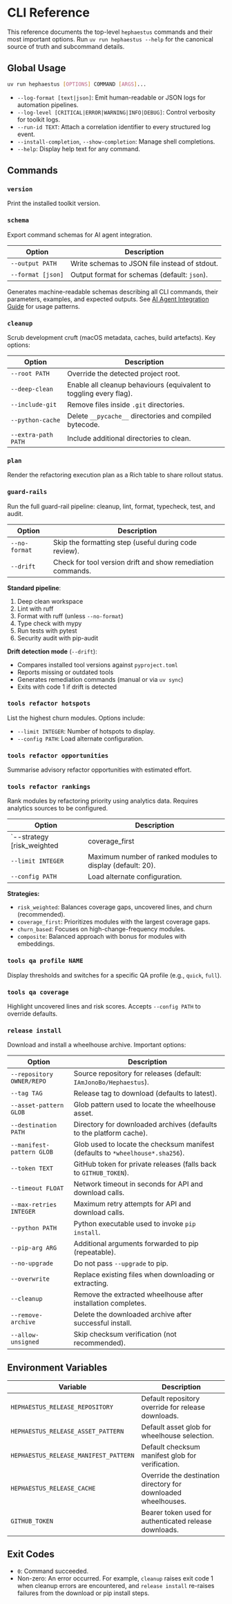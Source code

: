 # CLI Reference

This reference documents the top-level `hephaestus` commands and their most important options. Run
`uv run hephaestus --help` for the canonical source of truth and subcommand details.

## Global Usage

```bash
uv run hephaestus [OPTIONS] COMMAND [ARGS]...
```

- `--log-format [text|json]`: Emit human-readable or JSON logs for automation pipelines.
- `--log-level [CRITICAL|ERROR|WARNING|INFO|DEBUG]`: Control verbosity for toolkit logs.
- `--run-id TEXT`: Attach a correlation identifier to every structured log event.
- `--install-completion`, `--show-completion`: Manage shell completions.
- `--help`: Display help text for any command.

## Commands

### `version`

Print the installed toolkit version.

### `schema`

Export command schemas for AI agent integration.

| Option | Description |
| ------ | ----------- |
| `--output PATH` | Write schemas to JSON file instead of stdout. |
| `--format [json]` | Output format for schemas (default: `json`). |

Generates machine-readable schemas describing all CLI commands, their parameters, examples, and expected outputs. See [AI Agent Integration Guide](../how-to/ai-agent-integration.md) for usage patterns.

### `cleanup`

Scrub development cruft (macOS metadata, caches, build artefacts). Key options:

| Option              | Description                                                        |
| ------------------- | ------------------------------------------------------------------ |
| `--root PATH`       | Override the detected project root.                                |
| `--deep-clean`      | Enable all cleanup behaviours (equivalent to toggling every flag). |
| `--include-git`     | Remove files inside `.git` directories.                            |
| `--python-cache`    | Delete `__pycache__` directories and compiled bytecode.            |
| `--extra-path PATH` | Include additional directories to clean.                           |

### `plan`

Render the refactoring execution plan as a Rich table to share rollout status.

### `guard-rails`

Run the full guard-rail pipeline: cleanup, lint, format, typecheck, test, and audit.

| Option | Description |
| ------ | ----------- |
| `--no-format` | Skip the formatting step (useful during code review). |
| `--drift` | Check for tool version drift and show remediation commands. |

**Standard pipeline**:
1. Deep clean workspace
2. Lint with ruff
3. Format with ruff (unless `--no-format`)
4. Type check with mypy
5. Run tests with pytest
6. Security audit with pip-audit

**Drift detection mode** (`--drift`):
- Compares installed tool versions against `pyproject.toml`
- Reports missing or outdated tools
- Generates remediation commands (manual or via `uv sync`)
- Exits with code 1 if drift is detected

### `tools refactor hotspots`

List the highest churn modules. Options include:

- `--limit INTEGER`: Number of hotspots to display.
- `--config PATH`: Load alternate configuration.

### `tools refactor opportunities`

Summarise advisory refactor opportunities with estimated effort.

### `tools refactor rankings`

Rank modules by refactoring priority using analytics data. Requires analytics sources to be configured.

| Option | Description |
| ------ | ----------- |
| `--strategy [risk_weighted|coverage_first|churn_based|composite]` | Ranking algorithm to apply (default: `risk_weighted`). |
| `--limit INTEGER` | Maximum number of ranked modules to display (default: 20). |
| `--config PATH` | Load alternate configuration. |

**Strategies:**

- `risk_weighted`: Balances coverage gaps, uncovered lines, and churn (recommended).
- `coverage_first`: Prioritizes modules with the largest coverage gaps.
- `churn_based`: Focuses on high-change-frequency modules.
- `composite`: Balanced approach with bonus for modules with embeddings.

### `tools qa profile NAME`

Display thresholds and switches for a specific QA profile (e.g., `quick`, `full`).

### `tools qa coverage`

Highlight uncovered lines and risk scores. Accepts `--config PATH` to override defaults.

### `release install`

Download and install a wheelhouse archive. Important options:

| Option                    | Description                                                         |
| ------------------------- | ------------------------------------------------------------------- |
| `--repository OWNER/REPO` | Source repository for releases (default: `IAmJonoBo/Hephaestus`).   |
| `--tag TAG`               | Release tag to download (defaults to latest).                       |
| `--asset-pattern GLOB`    | Glob pattern used to locate the wheelhouse asset.                   |
| `--destination PATH`      | Directory for downloaded archives (defaults to the platform cache). |
| `--manifest-pattern GLOB` | Glob used to locate the checksum manifest (defaults to `*wheelhouse*.sha256`). |
| `--token TEXT`            | GitHub token for private releases (falls back to `GITHUB_TOKEN`).   |
| `--timeout FLOAT`         | Network timeout in seconds for API and download calls.              |
| `--max-retries INTEGER`   | Maximum retry attempts for API and download calls.                  |
| `--python PATH`           | Python executable used to invoke `pip install`.                     |
| `--pip-arg ARG`           | Additional arguments forwarded to pip (repeatable).                 |
| `--no-upgrade`            | Do not pass `--upgrade` to pip.                                     |
| `--overwrite`             | Replace existing files when downloading or extracting.              |
| `--cleanup`               | Remove the extracted wheelhouse after installation completes.       |
| `--remove-archive`        | Delete the downloaded archive after successful install.             |
| `--allow-unsigned`        | Skip checksum verification (not recommended).                        |

## Environment Variables

| Variable                           | Description                                                    |
| ---------------------------------- | -------------------------------------------------------------- |
| `HEPHAESTUS_RELEASE_REPOSITORY`    | Default repository override for release downloads.             |
| `HEPHAESTUS_RELEASE_ASSET_PATTERN` | Default asset glob for wheelhouse selection.                   |
| `HEPHAESTUS_RELEASE_MANIFEST_PATTERN` | Default checksum manifest glob for verification.           |
| `HEPHAESTUS_RELEASE_CACHE`         | Override the destination directory for downloaded wheelhouses. |
| `GITHUB_TOKEN`                     | Bearer token used for authenticated release downloads.         |

## Exit Codes

- `0`: Command succeeded.
- Non-zero: An error occurred. For example, `cleanup` raises exit code 1 when cleanup errors are
  encountered, and `release install` re-raises failures from the download or pip install steps.
